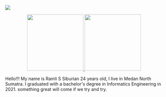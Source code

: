 ![](https://komarev.com/ghpvc/?username=RamliSiburian&color=blue)

<p align="center">
<a href="https://github.com/RamliSiburian">
  <img height="180em" src="https://github-readme-stats-eight-theta.vercel.app/api?username=RamliSiburian&show_icons=true&theme=algolia&include_all_commits=true&count_private=true&cache_seconds=3200"/>
  <img height="180em" src="https://github-readme-stats-eight-theta.vercel.app/api/top-langs/?username=RamliSiburian&layout=compact&langs_count=8&theme=algolia&include_all_commits=true&count_private=true"/>
</a>
</p>


Hello!!! My name is Ramli S Siburian 24 years old, I live in Medan North Sumatra.
I graduated with a bachelor's degree in Informatics Engineering in 2021.
something great will come if we try and try.
